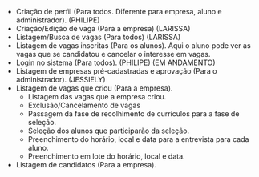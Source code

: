 - Criação de perfil (Para todos. Diferente para empresa, aluno e administrador). (PHILIPE)
- Criação/Edição de vaga (Para a empresa) (LARISSA)
- Listagem/Busca de vagas (Para todos) (LARISSA)
- Listagem de vagas inscritas (Para os alunos). Aqui o aluno pode ver as vagas que se candidatou e cancelar o interesse em vagas.
- Login no sistema (Para todos). (PHILIPE) (EM ANDAMENTO)
- Listagem de empresas pré-cadastradas e aprovação (Para o administrador). (JESSIELY)
- Listagem de vagas que criou (Para a empresa).
	- Listagem das vagas que a empresa criou.
	- Exclusão/Cancelamento de vagas
	- Passagem da fase de recolhimento de currículos para a fase de seleção.
	- Seleção dos alunos que participarão da seleção.
	- Preenchimento do horário, local e data para a entrevista para cada aluno.
	- Preenchimento em lote do horário, local e data.
- Listagem de candidatos (Para a empresa).
